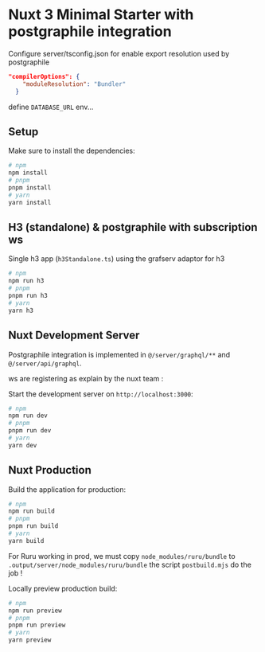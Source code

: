 # Nuxt 3 Minimal Starter with postgraphile integration

Configure server/tsconfig.json for enable export resolution used by postgraphile

```json
"compilerOptions": {
    "moduleResolution": "Bundler"
  }
```

define `DATABASE_URL` env...

## Setup

Make sure to install the dependencies:

```bash
# npm
npm install
# pnpm
pnpm install
# yarn
yarn install
```

## H3 (standalone) & postgraphile with subscription ws

Single h3 app (`h3Standalone.ts`)
using the grafserv adaptor for h3

```bash
# npm
npm run h3
# pnpm
pnpm run h3
# yarn
yarn h3
```

## Nuxt Development Server

Postgraphile integration is implemented in `@/server/graphql/**` and `@/server/api/graphql`.

ws are registering as explain by the nuxt team :

Start the development server on `http://localhost:3000`:

```bash
# npm
npm run dev
# pnpm
pnpm run dev
# yarn
yarn dev
```

## Nuxt Production

Build the application for production:

```bash
# npm
npm run build
# pnpm
pnpm run build
# yarn
yarn build
```

For Ruru working in prod, we must copy `node_modules/ruru/bundle` to `.output/server/node_modules/ruru/bundle`
the script `postbuild.mjs` do the job !

Locally preview production build:

```bash
# npm
npm run preview
# pnpm
pnpm run preview
# yarn
yarn preview
```
